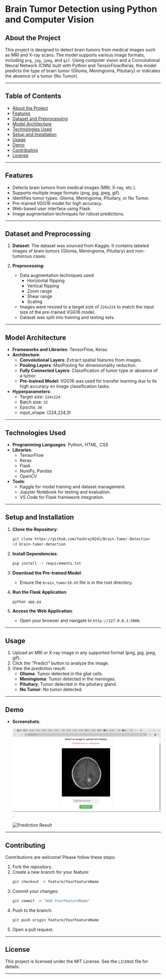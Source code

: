 # Brain Tumor Detection using Python and Computer Vision

<!-- ![License](https://img.shields.io/badge/license-MIT-blue) -->

## **About the Project**
This project is designed to detect brain tumors from medical images such as MRI and X-ray scans. The model supports various image formats, including `png`, `jpg`, `jpeg`, and `gif`. Using computer vision and a Convolutional Neural Network (CNN) built with Python and TensorFlow/Keras, the model predicts the type of brain tumor (Glioma, Meningioma, Pituitary) or indicates the absence of a tumor (No Tumor).

---

## **Table of Contents**
- [About the Project](#about-the-project)
- [Features](#features)
- [Dataset and Preprocessing](#dataset-and-preprocessing)
- [Model Architecture](#model-architecture)
- [Technologies Used](#technologies-used)
- [Setup and Installation](#setup-and-installation)
- [Usage](#usage)
- [Demo](#demo)
- [Contributing](#contributing)
- [License](#license)

---

## **Features**
- Detects brain tumors from medical images (MRI, X-ray, etc.).
- Supports multiple image formats (png, jpg, jpeg, gif).
- Identifies tumor types: Glioma, Meningioma, Pituitary, or No Tumor.
- Pre-trained VGG16 model for high accuracy.
- Web-based user interface using Flask.
- Image augmentation techniques for robust predictions.

---

## **Dataset and Preprocessing**

1. **Dataset**: The dataset was sourced from Kaggle. It contains labeled images of brain tumors (Glioma, Meningioma, Pituitary) and non-tumorous cases.
   
2. **Preprocessing**:
   - Data augmentation techniques used:
     - Horizontal flipping
     - Vertical flipping
     - Zoom range
     - Shear range
     - Scaling
   - Images were resized to a target size of `224x224` to match the input size of the pre-trained VGG16 model.
   - Dataset was split into training and testing sets.

---

## **Model Architecture**

- **Frameworks and Libraries**: TensorFlow, Keras
- **Architecture**:
  - **Convolutional Layers**: Extract spatial features from images.
  - **Pooling Layers**: MaxPooling for dimensionality reduction.
  - **Fully Connected Layers**: Classification of tumor type or absence of a tumor.
  - **Pre-trained Model**: VGG16 was used for transfer learning due to its high accuracy on image classification tasks.
- **Hyperparameters**:
  - Target size: `224x224`
  - Batch size: `32`
  - Epochs: `30`
  - input_shape: (224,224,3)

---

## **Technologies Used**

- **Programming Languages**: Python, HTML, CSS
- **Libraries**:
  - TensorFlow
  - Keras
  - Flask
  - NumPy, Pandas
  - OpenCV
- **Tools**:
  - Kaggle for model training and dataset management.
  - Jupyter Notebook for testing and evaluation.
  - VS Code for Flask framework integration.

---

## **Setup and Installation**

1. **Clone the Repository**:
   ```bash
   git clone https://github.com/Yashraj0241/Brain-Tumor-Detection
   cd brain-tumor-detection
   ```

2. **Install Dependencies**:
   ```bash
   pip install -r requirements.txt
   ```

3. **Download the Pre-trained Model**:
   - Ensure the `brain_tumor10.h5` file is in the root directory.

4. **Run the Flask Application**:
   ```bash
   python app.py
   ```

5. **Access the Web Application**:
   - Open your browser and navigate to `http://127.0.0.1:5000`.

---

## **Usage**

1. Upload an MRI or X-ray image in any supported format (png, jpg, jpeg, gif).
2. Click the "Predict" button to analyze the image.
3. View the prediction result:
   - **Glioma**: Tumor detected in the glial cells.
   - **Meningioma**: Tumor detected in the meninges.
   - **Pituitary**: Tumor detected in the pituitary gland.
   - **No Tumor**: No tumor detected.

---

## **Demo**

- **Screenshots**:
  
  ![Upload Image Screen](https://github.com/Yashraj0241/Brain-Tumor-Detection/blob/c3ec5d69053bd40c50622cc613de6a6e5fefd860/static/Screenshot%20(3).png).
  
  ![Prediction Result](images/result_screen.png)

---

## **Contributing**

Contributions are welcome! Please follow these steps:

1. Fork the repository.
2. Create a new branch for your feature:
   ```bash
   git checkout -b feature/YourFeatureName
   ```
3. Commit your changes:
   ```bash
   git commit -m "Add YourFeatureName"
   ```
4. Push to the branch:
   ```bash
   git push origin feature/YourFeatureName
   ```
5. Open a pull request.

---

## **License**

This project is licensed under the MIT License. See the `LICENSE` file for details.

---
